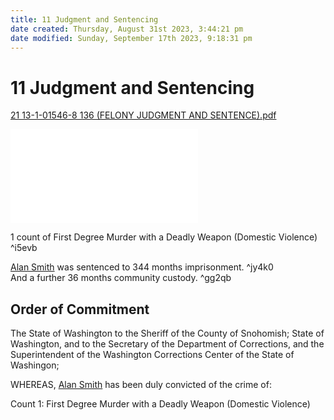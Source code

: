 ```yaml
---
title: 11 Judgment and Sentencing
date created: Thursday, August 31st 2023, 3:44:21 pm
date modified: Sunday, September 17th 2023, 9:18:31 pm
---
```


# 11 Judgment and Sentencing

[21 13-1-01546-8 136 (FELONY JUDGMENT AND SENTENCE).pdf](../../../../assets/attachments/21%2013-1-01546-8%20136%20(FELONY%20JUDGMENT%20AND%20SENTENCE).pdf)

![21 13-1-01546-8 136 (FELONY JUDGMENT AND SENTENCE).pdf](../../../../assets/attachments/21%2013-1-01546-8%20136%20(FELONY%20JUDGMENT%20AND%20SENTENCE).pdf)

1 count of First Degree Murder with a Deadly Weapon (Domestic Violence) ^i5evb

[Alan Smith](../../70-79%20People/72%20Suspects%20and%20People%20of%20Interest/01%20Alan%20Smith.md) was sentenced to 344 months imprisonment. ^jy4k0  
And a further 36 months community custody. ^gg2qb

## Order of Commitment

The State of Washington to the Sheriff of the County of Snohomish; State of Washington, and to the Secretary of the Department of Corrections, and the Superintendent of the Washington Corrections Center of the State of Washingon;

WHEREAS, [Alan Smith](../../70-79%20People/72%20Suspects%20and%20People%20of%20Interest/01%20Alan%20Smith.md) has been duly convicted of the crime of:

Count 1: First Degree Murder with a Deadly Weapon (Domestic Violence)
